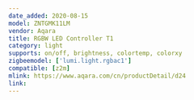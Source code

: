 ```yaml
---
date_added: 2020-08-15
model: ZNTGMK11LM
vendor: Aqara
title: RGBW LED Controller T1
category: light
supports: on/off, brightness, colortemp, colorxy
zigbeemodel: ['lumi.light.rgbac1']
compatible: [z2m]
mlink: https://www.aqara.com/cn/productDetail/d24
link: 
---
```

